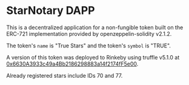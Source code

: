 # StarNotary DAPP

This is a decentralized application for a non-fungible token built on the ERC-721 implementation provided by openzeppelin-solidity v2.1.2.

The token's `name` is "True Stars" and the token's `symbol` is "TRUE".

A version of this token was deployed to Rinkeby using truffle v5.1.0 at [0x6630A3933c49a4Bb2186298883a14f2174fF5e00](https://rinkeby.etherscan.io/address/0x6630A3933c49a4Bb2186298883a14f2174fF5e00).

Already registered stars include IDs 70 and 77.